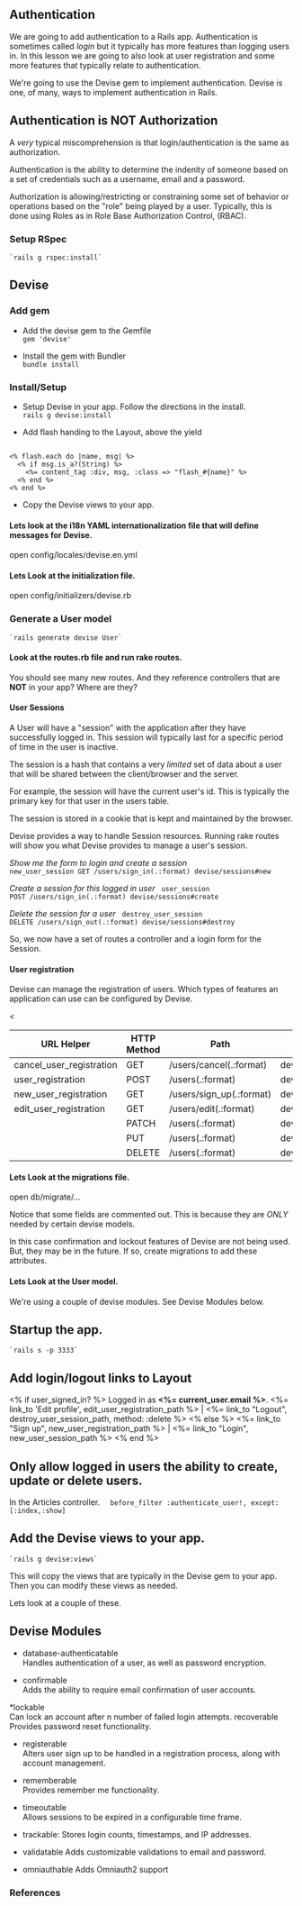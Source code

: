 ## Authentication

We are going to add authentication to a Rails app. Authentication is sometimes called _login_ but it typically has more features than logging users in. In this lesson we are going to also look at user registration and some more features that typically relate to authentication.

We're going to use the Devise gem to implement authentication. Devise is one, of many, ways to implement authentication in Rails. 


## Authentication is NOT Authorization
A _very_ typical miscomprehension is that login/authentication is the same as authorization.

Authentication is the ability to determine the indenity of someone based on a set of credentials such as a username, email and a password.

Authorization is allowing/restricting or constraining some set of behavior or operations based on the "role" being played by a user. Typically, this is done using Roles as in Role Base Authorization Control, (RBAC). 


### Setup RSpec 
	`rails g rspec:install`

## Devise
### Add gem

* Add the devise gem to the Gemfile  
	`gem 'devise'`
	
* Install the gem with Bundler  
	`bundle install`

### Install/Setup
* Setup Devise in your app. Follow the directions in the install.  
	`rails g devise:install`

* Add flash handing to the Layout, above the yield
<code>
<% flash.each do |name, msg| %>  
  <% if msg.is_a?(String) %>  
    <%= content_tag :div, msg, :class => "flash_#{name}" %>  
  <% end %>  
<% end %>  
</code>

* Copy the Devise views to your app.



#### Lets look at the i18n YAML internationalization file that will define messages for Devise.
open config/locales/devise.en.yml

#### Lets Look at the initialization file.
open config/initializers/devise.rb

### Generate a User model 	
	`rails generate devise User`
	
#### Look at the routes.rb file and run rake routes.
You should see many new routes. And they reference controllers that are __NOT__
in your app? Where are they?


#### User Sessions


A User will have a "session" with the application after they have successfully
logged in. This session will typically last for a specific period of time in the user is inactive.

The session is a hash that contains a very _limited_ set of data about a user that will be shared between the client/browser and the server. 

For example, the session will have the current user's id. This is typically the primary key for that user in the users table.

The session is stored in a cookie that is kept and maintained by the browser.


Devise provides a way to handle Session resources. Running rake routes will show you what Devise provides to manage a user's session.

_Show me the form to login and create a session_
 <code> new_user_session GET    /users/sign_in(.:format)       devise/sessions#new  </code>  

_Create a session for this logged in user_
<code>  user_session POST   /users/sign_in(.:format)       devise/sessions#create</code>

_Delete the session for a user_
<code> destroy_user_session DELETE /users/sign_out(.:format)      devise/sessions#destroy</code>

So, we now have a set of routes a controller and a login form for the Session.

#### User registration
Devise can manage the registration of users. Which types of features an application can use can be configured by Devise.

<table>
<thead>
<th>URL Helper</th><th>HTTP Method</th><th>Path</th><th>Controller#Action</th>
</thead>
<tbody>
<tr><<td>cancel_user_registration</td><td>GET</td><td>/users/cancel(.:format)</td><td>devise/registrations#cancel</td></tr>

<tr><td>user_registration</td><td>POST</td><td>/users(.:format)</td><td>devise/registrations#create</td></tr>

<tr><td>new_user_registration</td><td>GET</td><td>/users/sign_up(.:format)</td><td>devise/registrations#new</td></tr>

<tr><td>edit_user_registration</td><td>GET</td><td>/users/edit(.:format)</td><td>devise/registrations#edit</td></tr>

<tr><td></td><td>PATCH</td><td>/users(.:format)</td><td>devise/registrations#update</td></tr>

<tr><td></td><td>PUT</td><td>/users(.:format)</td><td>devise/registrations#update</td></tr>

<tr><td></td><td>DELETE</td><td>/users(.:format)</td><td>devise/registrations#destroy</td></tr>
</tbody>
</table>

#### Lets Look at the migrations file.
open db/migrate/...

Notice that some fields are commented out. This is because they are _ONLY_ needed by certain devise models.

In this case confirmation and lockout features of Devise are not being used. But, they may be in the future. If so, create migrations to add these attributes.

#### Lets Look at the User model.
We're using a couple of devise modules. See Devise Modules below.

## Startup the app.
	`rails s -p 3333`


## Add login/logout links to Layout
 <% if user_signed_in? %>
      Logged in as <strong><%= current_user.email %></strong>.
      <%= link_to 'Edit profile', edit_user_registration_path %> |
      <%= link_to "Logout", destroy_user_session_path, method: :delete %>
    <% else %>
      <%= link_to "Sign up", new_user_registration_path %> |
      <%= link_to "Login", new_user_session_path %>
    <% end %>
  </div>



## Only allow logged in users the ability to create, update or delete users.
In the Articles controller.
	`  before_filter :authenticate_user!, except: [:index,:show]`
	
## Add the Devise views to your app.
	`rails g devise:views`
	
This will copy the views that are typically in the Devise gem to your app. Then you can modify these views as needed.

Lets look at a couple of these.
  

## Devise Modules
* database-authenticatable  	Handles authentication of a user, as well as password encryption.
* confirmable  	Adds the ability to require email confirmation of user accounts.
*lockable  	Can lock an account after n number of failed login attempts. recoverable Provides password reset functionality.
* registerable  	Alters user sign up to be handled in a registration process, along with account management.* rememberable  	Provides remember me functionality. 
* timeoutable  	Allows sessions to be expired in a configurable time frame.* trackable:	Stores login counts, timestamps, and IP addresses.* validatable	Adds customizable validations to email and password.* omniauthable	Adds Omniauth2 support

### References


